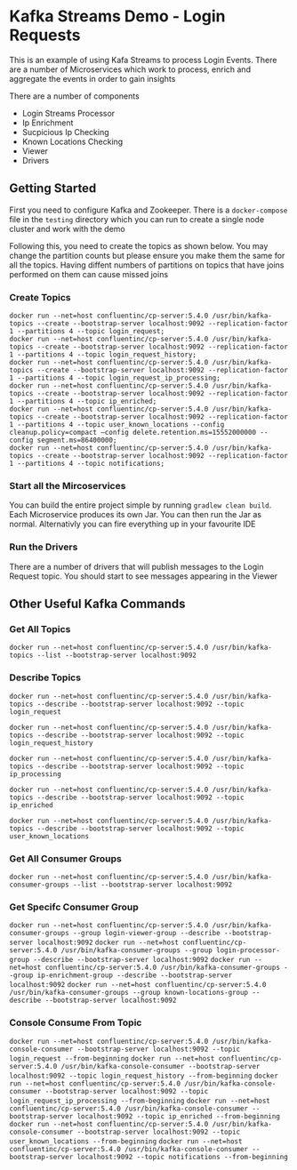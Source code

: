 # Kafka Streams Demo - Login Requests
This is an example of using Kafa Streams to process Login Events. There are a number of Microservices which work to process, enrich and aggregate the events in order to gain insights

There are a number of components

- Login Streams Processor
- Ip Enrichment
- Sucpicious Ip Checking
- Known Locations Checking
- Viewer
- Drivers

## Getting Started

First you need to configure Kafka and Zookeeper. There is a `docker-compose` file in the `testing` directory which you can run to create a single node cluster and work with the demo

Following this, you need to create the topics as shown below. You may change the partition counts but please ensure you make them the same for all the topics. Having diffent numbers of partitions on topics that have joins performed on them can cause missed joins

### Create Topics
```
docker run --net=host confluentinc/cp-server:5.4.0 /usr/bin/kafka-topics --create --bootstrap-server localhost:9092 --replication-factor 1 --partitions 4 --topic login_request;
docker run --net=host confluentinc/cp-server:5.4.0 /usr/bin/kafka-topics --create --bootstrap-server localhost:9092 --replication-factor 1 --partitions 4 --topic login_request_history;
docker run --net=host confluentinc/cp-server:5.4.0 /usr/bin/kafka-topics --create --bootstrap-server localhost:9092 --replication-factor 1 --partitions 4 --topic login_request_ip_processing;
docker run --net=host confluentinc/cp-server:5.4.0 /usr/bin/kafka-topics --create --bootstrap-server localhost:9092 --replication-factor 1 --partitions 4 --topic ip_enriched;
docker run --net=host confluentinc/cp-server:5.4.0 /usr/bin/kafka-topics --create --bootstrap-server localhost:9092 --replication-factor 1 --partitions 4 --topic user_known_locations --config cleanup.policy=compact —config delete.retention.ms=15552000000 --config segment.ms=86400000;
docker run --net=host confluentinc/cp-server:5.4.0 /usr/bin/kafka-topics --create --bootstrap-server localhost:9092 --replication-factor 1 --partitions 4 --topic notifications;
```

### Start all the Mircoservices
You can build the entire project simple by running `gradlew clean build`. Each Microservice produces its own Jar. You can then run the Jar as normal. Alternativly you can fire everything up in your favourite IDE

### Run the Drivers
There are a number of drivers that will publish messages to the Login Request topic. You should start to see messages appearing in the Viewer

## Other Useful Kafka Commands

### Get All Topics
`docker run --net=host confluentinc/cp-server:5.4.0 /usr/bin/kafka-topics --list --bootstrap-server localhost:9092`

### Describe Topics
`docker run --net=host confluentinc/cp-server:5.4.0 /usr/bin/kafka-topics --describe --bootstrap-server localhost:9092 --topic login_request`

`docker run --net=host confluentinc/cp-server:5.4.0 /usr/bin/kafka-topics --describe --bootstrap-server localhost:9092 --topic login_request_history`

`docker run --net=host confluentinc/cp-server:5.4.0 /usr/bin/kafka-topics --describe --bootstrap-server localhost:9092 --topic ip_processing`

`docker run --net=host confluentinc/cp-server:5.4.0 /usr/bin/kafka-topics --describe --bootstrap-server localhost:9092 --topic ip_enriched`

`docker run --net=host confluentinc/cp-server:5.4.0 /usr/bin/kafka-topics --describe --bootstrap-server localhost:9092 --topic user_known_locations`

### Get All Consumer Groups
```docker run --net=host confluentinc/cp-server:5.4.0 /usr/bin/kafka-consumer-groups --list --bootstrap-server localhost:9092```

### Get Specifc Consumer Group
```docker run --net=host confluentinc/cp-server:5.4.0 /usr/bin/kafka-consumer-groups --group login-viewer-group --describe --bootstrap-server localhost:9092```
```docker run --net=host confluentinc/cp-server:5.4.0 /usr/bin/kafka-consumer-groups --group login-processor-group --describe --bootstrap-server localhost:9092```
```docker run --net=host confluentinc/cp-server:5.4.0 /usr/bin/kafka-consumer-groups --group ip-enrichment-group --describe --bootstrap-server localhost:9092```
```docker run --net=host confluentinc/cp-server:5.4.0 /usr/bin/kafka-consumer-groups --group known-locations-group --describe --bootstrap-server localhost:9092```

### Console Consume From Topic
```docker run --net=host confluentinc/cp-server:5.4.0 /usr/bin/kafka-console-consumer --bootstrap-server localhost:9092 --topic login_request --from-beginning```
```docker run --net=host confluentinc/cp-server:5.4.0 /usr/bin/kafka-console-consumer --bootstrap-server localhost:9092 --topic login_request_history --from-beginning```
```docker run --net=host confluentinc/cp-server:5.4.0 /usr/bin/kafka-console-consumer --bootstrap-server localhost:9092 --topic login_request_ip_processing --from-beginning```
```docker run --net=host confluentinc/cp-server:5.4.0 /usr/bin/kafka-console-consumer --bootstrap-server localhost:9092 --topic ip_enriched --from-beginning```
```docker run --net=host confluentinc/cp-server:5.4.0 /usr/bin/kafka-console-consumer --bootstrap-server localhost:9092 --topic user_known_locations --from-beginning```
```docker run --net=host confluentinc/cp-server:5.4.0 /usr/bin/kafka-console-consumer --bootstrap-server localhost:9092 --topic notifications --from-beginning```